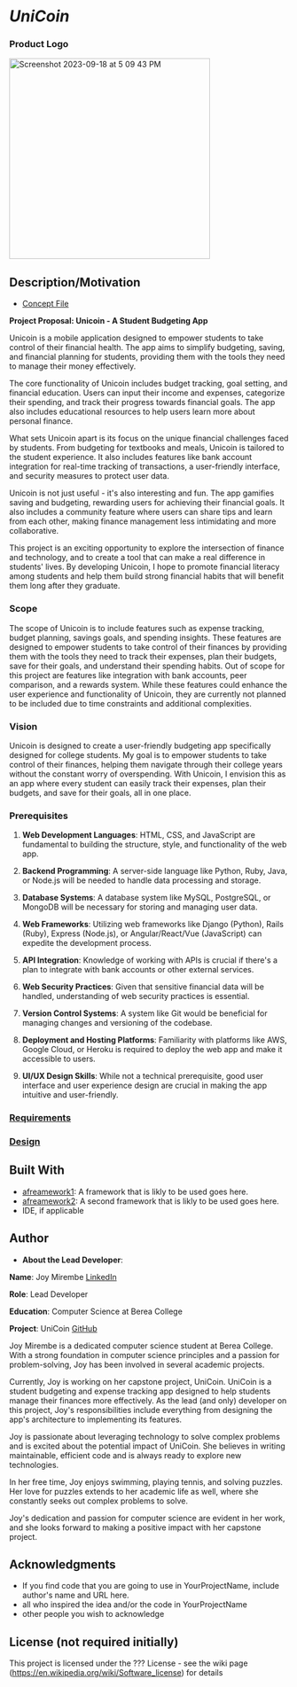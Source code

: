 # *UniCoin*

### Product Logo
<img width="362" alt="Screenshot 2023-09-18 at 5 09 43 PM" src="https://github.com/CSC493-Computing-Design-Practicum/2023-fall-project-JoyMirembe/assets/97653490/5b2b0a3e-6469-46c2-b508-17f909f2a438">

## Description/Motivation

- [Concept File](concept.md)
  
**Project Proposal: Unicoin - A Student Budgeting App**

Unicoin is a mobile application designed to empower students to take control of their financial health. The app aims to simplify budgeting, saving, and financial planning for students, providing them with the tools they need to manage their money effectively.

The core functionality of Unicoin includes budget tracking, goal setting, and financial education. Users can input their income and expenses, categorize their spending, and track their progress towards financial goals. The app also includes educational resources to help users learn more about personal finance.

What sets Unicoin apart is its focus on the unique financial challenges faced by students. From budgeting for textbooks and meals, Unicoin is tailored to the student experience. It also includes features like bank account integration for real-time tracking of transactions, a user-friendly interface, and  security measures to protect user data.

Unicoin is not just useful - it's also interesting and fun. The app gamifies saving and budgeting, rewarding users for achieving their financial goals. It also includes a community feature where users can share tips and learn from each other, making finance management less intimidating and more collaborative.

This project is an exciting opportunity to explore the intersection of finance and technology, and to create a tool that can make a real difference in students' lives. By developing Unicoin, I hope to promote financial literacy among students and help them build strong financial habits that will benefit them long after they graduate.

### Scope
The scope of Unicoin is to include features such as expense tracking, budget planning, savings goals, and spending insights. These features are designed to empower students to take control of their finances by providing them with the tools they need to track their expenses, plan their budgets, save for their goals, and understand their spending habits. Out of scope for this project are features like integration with bank accounts, peer comparison, and a rewards system. While these features could enhance the user experience and functionality of Unicoin, they are currently not planned to be included due to time constraints and additional complexities.

### Vision
Unicoin is designed to create a user-friendly budgeting app specifically designed for college students. My goal is to empower students to take control of their finances, helping them navigate through their college years without the constant worry of overspending. With Unicoin, I envision this as an app where every student can easily track their expenses, plan their budgets, and save for their goals, all in one place.


### Prerequisites

1. **Web Development Languages**: HTML, CSS, and JavaScript are fundamental to building the structure, style, and functionality of the web app.

2. **Backend Programming**: A server-side language like Python, Ruby, Java, or Node.js will be needed to handle data processing and storage.

3. **Database Systems**: A database system like MySQL, PostgreSQL, or MongoDB will be necessary for storing and managing user data.

4. **Web Frameworks**: Utilizing web frameworks like Django (Python), Rails (Ruby), Express (Node.js), or Angular/React/Vue (JavaScript) can expedite the development process.

5. **API Integration**: Knowledge of working with APIs is crucial if there's a plan to integrate with bank accounts or other external services.

6. **Web Security Practices**: Given that sensitive financial data will be handled, understanding of web security practices is essential.

7. **Version Control Systems**: A system like Git would be beneficial for managing changes and versioning of the codebase.

8. **Deployment and Hosting Platforms**: Familiarity with platforms like AWS, Google Cloud, or Heroku is required to deploy the web app and make it accessible to users.

9. **UI/UX Design Skills**: While not a technical prerequisite, good user interface and user experience design are crucial in making the app intuitive and user-friendly.

### [Requirements](requirements.md)


### [Design](design.md)


## Built With

- [afreamework1](http://www.aframework1.io/): A framework that is likly to be used goes here.
- [afreamework2](http://www.aframework2.io/): A second framework that is likly to be used goes here.
- IDE, if applicable

## Author
  
- **About the Lead Developer**:

**Name**: Joy Mirembe [LinkedIn](https://www.linkedin.com/in/joy-mirembe/) 

**Role**: Lead Developer

**Education**: Computer Science at Berea College

**Project**: UniCoin [GitHub](https://github.com/CSC493-Computing-Design-Practicum/2023-fall-project-JoyMirembe)

Joy Mirembe is a dedicated computer science student at Berea College. With a strong foundation in computer science principles and a passion for problem-solving, Joy has been involved in several academic projects.

Currently, Joy is working on her capstone project, UniCoin. UniCoin is a student budgeting and expense tracking app designed to help students manage their finances more effectively. As the lead (and only) developer on this project, Joy's responsibilities include everything from designing the app's architecture to implementing its features.

Joy is passionate about leveraging technology to solve complex problems and is excited about the potential impact of UniCoin. She believes in writing maintainable, efficient code and is always ready to explore new technologies.

In her free time, Joy enjoys swimming, playing tennis, and solving puzzles. Her love for puzzles extends to her academic life as well, where she constantly seeks out complex problems to solve.

Joy's dedication and passion for computer science are evident in her work, and she looks forward to making a positive impact with her capstone project.

## Acknowledgments

- If you find code that you are going to use in YourProjectName, include author's name and URL here.
- all who inspired the idea and/or the code in YourProjectName
- other people you wish to acknowledge

## License (not required initially)

This project is licensed under the ??? License - see the wiki page (https://en.wikipedia.org/wiki/Software_license) for details

